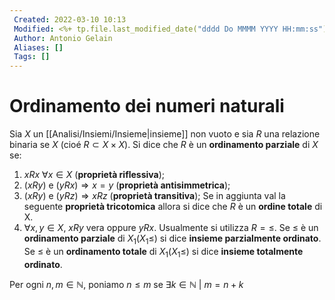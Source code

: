 ```yaml
---
 Created: 2022-03-10 10:13
 Modified: <%+ tp.file.last_modified_date("dddd Do MMMM YYYY HH:mm:ss") %>
 Author: Antonio Gelain
 Aliases: []
 Tags: []
---
```


# Ordinamento dei numeri naturali
Sia $X$ un [[Analisi/Insiemi/Insieme|insieme]] non vuoto e sia $R$ una relazione binaria se $X$ (cioé $R \subset X \times X$).
Si dice che $R$ è un **ordinamento parziale** di $X$ se:
1. $x R x\ \forall x \in X$ (**proprietà riflessiva**);
2. $(x R y)$ e $(y R x) \Rightarrow x = y$ (**proprietà antisimmetrica**);
3. $(x R y)$ e $(y R z) \Rightarrow x R z$ (**proprietà transitiva**);
   Se in aggiunta val la seguente **proprietà tricotomica** allora si dice che $R$ è un **ordine totale** di X.
4. $\forall x, y \in X$, $x R y$ vera oppure $y R x$.
   Usualmente si utilizza $R = \le$.
   Se $\le$ è un **ordinamento parziale** di $X_1 (X_1 \le)$ si dice **insieme parzialmente ordinato**.
   Se $\le$ è un **ordinamento totale** di $X_1 (X_1 \le)$ si dice **insieme totalmente ordinato**.

Per ogni $n, m \in \mathbb{N}$, poniamo $n \le m$ se $\exists k \in \mathbb{N}\ |\ m = n + k$